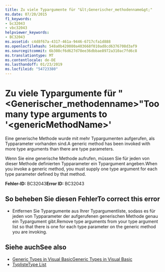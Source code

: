 ```yaml
---
title: Zu viele Typargumente für "&lt;Generischer_methodenname&gt;"
ms.date: 07/20/2015
f1_keywords:
- bc32043
- vbc32043
helpviewer_keywords:
- BC32043
ms.assetid: c4d8f67a-4317-461a-9446-6717cfa1d888
ms.openlocfilehash: 548a0b420080a403668f010ad8cd6376708d3af9
ms.sourcegitcommit: 6b308cf6d627d78ee36dbbae8972a310ac7fd6c8
ms.translationtype: MT
ms.contentlocale: de-DE
ms.lasthandoff: 01/23/2019
ms.locfileid: "54723380"
---
```

# <a name="too-many-type-arguments-to-ltgenericmethodnamegt"></a><span data-ttu-id="e934d-102">Zu viele Typargumente für "&lt;Generischer_methodenname&gt;"</span><span class="sxs-lookup"><span data-stu-id="e934d-102">Too many type arguments to '&lt;genericMethodName&gt;'</span></span>
<span data-ttu-id="e934d-103">Eine generische Methode wurde mit mehr Typargumenten aufgerufen, als Typparameter vorhanden sind.</span><span class="sxs-lookup"><span data-stu-id="e934d-103">A generic method has been invoked with more type arguments than there are type parameters.</span></span>  
  
 <span data-ttu-id="e934d-104">Wenn Sie eine generische Methode aufrufen, müssen Sie für jeden von dieser Methode definierten Typparameter ein Typargument angeben.</span><span class="sxs-lookup"><span data-stu-id="e934d-104">When you invoke a generic method, you must supply one type argument for each type parameter defined by that method.</span></span>  
  
 <span data-ttu-id="e934d-105">**Fehler-ID:** BC32043</span><span class="sxs-lookup"><span data-stu-id="e934d-105">**Error ID:** BC32043</span></span>  
  
## <a name="to-correct-this-error"></a><span data-ttu-id="e934d-106">So beheben Sie diesen Fehler</span><span class="sxs-lookup"><span data-stu-id="e934d-106">To correct this error</span></span>  
  
-   <span data-ttu-id="e934d-107">Entfernen Sie Typargumente aus Ihrer Typargumentliste, sodass es für jeden von Typparameter der aufgerufenen generischen Methode genau ein Typargument gibt.</span><span class="sxs-lookup"><span data-stu-id="e934d-107">Remove type arguments from your type argument list so that there is one for each type parameter on the generic method you are invoking.</span></span>  
  
## <a name="see-also"></a><span data-ttu-id="e934d-108">Siehe auch</span><span class="sxs-lookup"><span data-stu-id="e934d-108">See also</span></span>
- [<span data-ttu-id="e934d-109">Generic Types in Visual Basic</span><span class="sxs-lookup"><span data-stu-id="e934d-109">Generic Types in Visual Basic</span></span>](../../visual-basic/programming-guide/language-features/data-types/generic-types.md)
- [<span data-ttu-id="e934d-110">Typliste</span><span class="sxs-lookup"><span data-stu-id="e934d-110">Type List</span></span>](../../visual-basic/language-reference/statements/type-list.md)
